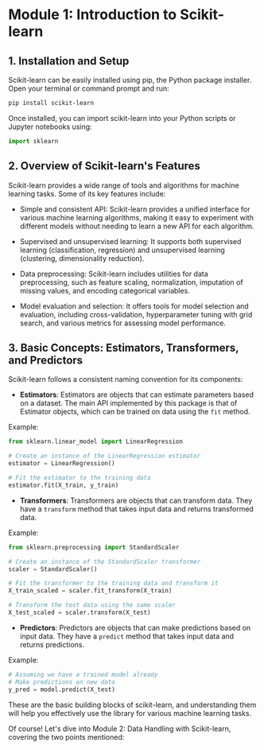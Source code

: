 # Module 1: Introduction to Scikit-learn

## 1. Installation and Setup
Scikit-learn can be easily installed using pip, the Python package installer. Open your terminal or command prompt and run:

```bash
pip install scikit-learn
```

Once installed, you can import scikit-learn into your Python scripts or Jupyter notebooks using:

```python
import sklearn
```

## 2. Overview of Scikit-learn's Features
Scikit-learn provides a wide range of tools and algorithms for machine learning tasks. Some of its key features include:

- Simple and consistent API: Scikit-learn provides a unified interface for various machine learning algorithms, making it easy to experiment with different models without needing to learn a new API for each algorithm.
  
- Supervised and unsupervised learning: It supports both supervised learning (classification, regression) and unsupervised learning (clustering, dimensionality reduction).
  
- Data preprocessing: Scikit-learn includes utilities for data preprocessing, such as feature scaling, normalization, imputation of missing values, and encoding categorical variables.
  
- Model evaluation and selection: It offers tools for model selection and evaluation, including cross-validation, hyperparameter tuning with grid search, and various metrics for assessing model performance.

## 3. Basic Concepts: Estimators, Transformers, and Predictors
Scikit-learn follows a consistent naming convention for its components:

- **Estimators**: Estimators are objects that can estimate parameters based on a dataset. The main API implemented by this package is that of Estimator objects, which can be trained on data using the `fit` method.

Example:
```python
from sklearn.linear_model import LinearRegression

# Create an instance of the LinearRegression estimator
estimator = LinearRegression()

# Fit the estimator to the training data
estimator.fit(X_train, y_train)
```

- **Transformers**: Transformers are objects that can transform data. They have a `transform` method that takes input data and returns transformed data.

Example:
```python
from sklearn.preprocessing import StandardScaler

# Create an instance of the StandardScaler transformer
scaler = StandardScaler()

# Fit the transformer to the training data and transform it
X_train_scaled = scaler.fit_transform(X_train)

# Transform the test data using the same scaler
X_test_scaled = scaler.transform(X_test)
```

- **Predictors**: Predictors are objects that can make predictions based on input data. They have a `predict` method that takes input data and returns predictions.

Example:
```python
# Assuming we have a trained model already
# Make predictions on new data
y_pred = model.predict(X_test)
```

These are the basic building blocks of scikit-learn, and understanding them will help you effectively use the library for various machine learning tasks.

Of course! Let's dive into Module 2: Data Handling with Scikit-learn, covering the two points mentioned:
